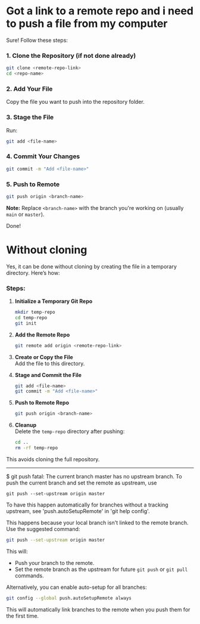 <!-- Link => git@github.com:PLP-WebTechnologies/safaricom-hook-introduction-to-html-week-1-Machuge27.git -->

# Got a link to a remote repo and i need to push a file from my computer

Sure! Follow these steps:

### 1. **Clone the Repository (if not done already)**  
```bash
git clone <remote-repo-link>
cd <repo-name>
```

### 2. **Add Your File**  
Copy the file you want to push into the repository folder.

### 3. **Stage the File**  
Run:  
```bash
git add <file-name>
```

### 4. **Commit Your Changes**  
```bash
git commit -m "Add <file-name>"
```

### 5. **Push to Remote**  
```bash
git push origin <branch-name>
```

**Note:** Replace `<branch-name>` with the branch you're working on (usually `main` or `master`).

Done!

# Without cloning

Yes, it can be done without cloning by creating the file in a temporary directory. Here’s how:

### Steps:

1. **Initialize a Temporary Git Repo**  
   ```bash
   mkdir temp-repo
   cd temp-repo
   git init
   ```

2. **Add the Remote Repo**  
   ```bash
   git remote add origin <remote-repo-link>
   ```

3. **Create or Copy the File**  
   Add the file to this directory.

4. **Stage and Commit the File**  
   ```bash
   git add <file-name>
   git commit -m "Add <file-name>"
   ```

5. **Push to Remote Repo**  
   ```bash
   git push origin <branch-name>
   ```

6. **Cleanup**  
   Delete the `temp-repo` directory after pushing:  
   ```bash
   cd ..
   rm -rf temp-repo
   ``` 

This avoids cloning the full repository.


-- -
$ git push
fatal: The current branch master has no upstream branch.
To push the current branch and set the remote as upstream, use

    git push --set-upstream origin master

To have this happen automatically for branches without a tracking
upstream, see 'push.autoSetupRemote' in 'git help config'.

This happens because your local branch isn't linked to the remote branch. Use the suggested command:

```bash
git push --set-upstream origin master
```

This will:
- Push your branch to the remote.
- Set the remote branch as the upstream for future `git push` or `git pull` commands.

Alternatively, you can enable auto-setup for all branches:
```bash
git config --global push.autoSetupRemote always
``` 

This will automatically link branches to the remote when you push them for the first time.